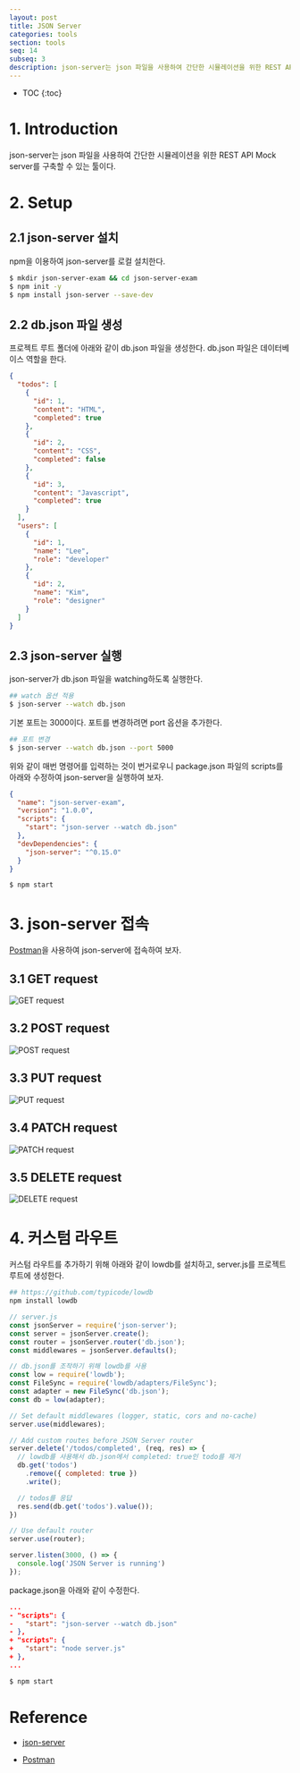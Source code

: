 ```yaml
---
layout: post
title: JSON Server
categories: tools
section: tools
seq: 14
subseq: 3
description: json-server는 json 파일을 사용하여 간단한 시뮬레이션을 위한 REST API Mock server를 구축할 수 있는 툴이다.
---
```


* TOC
{:toc}

# 1. Introduction

json-server는 json 파일을 사용하여 간단한 시뮬레이션을 위한 REST API Mock server를 구축할 수 있는 툴이다.

# 2. Setup

## 2.1 json-server 설치

npm을 이용하여 json-server를 로컬 설치한다.

```bash
$ mkdir json-server-exam && cd json-server-exam
$ npm init -y
$ npm install json-server --save-dev
```

## 2.2 db.json 파일 생성

프로젝트 루트 폴더에 아래와 같이 db.json 파일을 생성한다. db.json 파일은 데이터베이스 역할을 한다.

```json
{
  "todos": [
    {
      "id": 1,
      "content": "HTML",
      "completed": true
    },
    {
      "id": 2,
      "content": "CSS",
      "completed": false
    },
    {
      "id": 3,
      "content": "Javascript",
      "completed": true
    }
  ],
  "users": [
    {
      "id": 1,
      "name": "Lee",
      "role": "developer"
    },
    {
      "id": 2,
      "name": "Kim",
      "role": "designer"
    }
  ]
}
```

## 2.3 json-server 실행

json-server가 db.json 파일을 watching하도록 실행한다.

```bash
## watch 옵션 적용
$ json-server --watch db.json
```

기본 포트는 3000이다. 포트를 변경하려면 port 옵션을 추가한다.

```bash
## 포트 변경
$ json-server --watch db.json --port 5000
```

위와 같이 매번 명령어를 입력하는 것이 번거로우니 package.json 파일의 scripts를 아래와 수정하여 json-server을 실행하여 보자.

```json
{
  "name": "json-server-exam",
  "version": "1.0.0",
  "scripts": {
    "start": "json-server --watch db.json"
  },
  "devDependencies": {
    "json-server": "^0.15.0"
  }
}
```

```bash
$ npm start
```

# 3. json-server 접속

[Postman](https://www.getpostman.com/)을 사용하여 json-server에 접속하여 보자.

## 3.1 GET request

![GET request](/img/get-req.png)

## 3.2 POST request

![POST request](/img/post-req.png)

## 3.3 PUT request

![PUT request](/img/put-req.png)

## 3.4 PATCH request

![PATCH request](/img/patch-req.png)

## 3.5 DELETE request

![DELETE request](/img/delete-req.png)

# 4. 커스텀 라우트

커스텀 라우트를 추가하기 위해 아래와 같이 lowdb를 설치하고, server.js를 프로젝트 루트에 생성한다.

```bash
## https://github.com/typicode/lowdb
npm install lowdb
```

```javascript
// server.js
const jsonServer = require('json-server');
const server = jsonServer.create();
const router = jsonServer.router('db.json');
const middlewares = jsonServer.defaults();

// db.json를 조작하기 위해 lowdb를 사용
const low = require('lowdb');
const FileSync = require('lowdb/adapters/FileSync');
const adapter = new FileSync('db.json');
const db = low(adapter);

// Set default middlewares (logger, static, cors and no-cache)
server.use(middlewares);

// Add custom routes before JSON Server router
server.delete('/todos/completed', (req, res) => {
  // lowdb를 사용해서 db.json에서 completed: true인 todo를 제거
  db.get('todos')
    .remove({ completed: true })
    .write();

  // todos를 응답
  res.send(db.get('todos').value());
})

// Use default router
server.use(router);

server.listen(3000, () => {
  console.log('JSON Server is running')
});
```

package.json을 아래와 같이 수정한다.

```json
...
- "scripts": {
-   "start": "json-server --watch db.json"
- },
+ "scripts": {
+   "start": "node server.js"
+ },
...
```

```bash
$ npm start
```

# Reference

- [json-server](https://github.com/typicode/json-server)

- [Postman](https://www.getpostman.com/)
